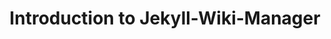 ---
layout: guide
title: Introduction to Jekyll-Wiki-Manager
description: >-
  description.
docs: 
 - /docs/basic/Intro
 - /docs/basic/What is Jekyll
 - /docs/basic/Why use Jeykyll-Wiki-Manager
 - /docs/basic/Begin
---